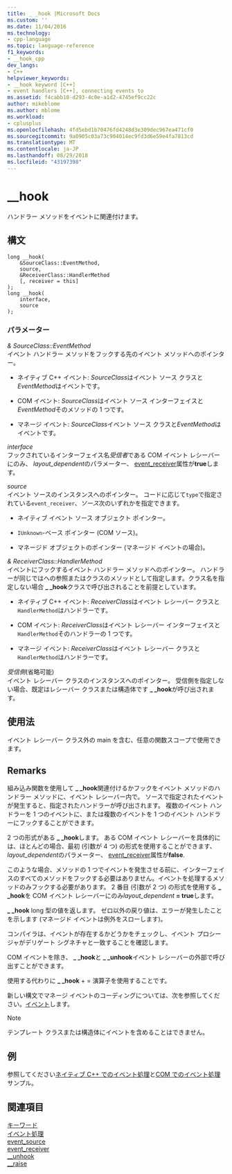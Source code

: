 ```yaml
---
title: _ _hook |Microsoft Docs
ms.custom: ''
ms.date: 11/04/2016
ms.technology:
- cpp-language
ms.topic: language-reference
f1_keywords:
- __hook_cpp
dev_langs:
- C++
helpviewer_keywords:
- __hook keyword [C++]
- event handlers [C++], connecting events to
ms.assetid: f4cabb10-d293-4c0e-a1d2-4745ef9cc22c
author: mikeblome
ms.author: mblome
ms.workload:
- cplusplus
ms.openlocfilehash: 4fd5ebd1b70476fd4248d3e309dec967ea471cf0
ms.sourcegitcommit: 9a0905c03a73c904014ec9fd3d6e59e4fa7813cd
ms.translationtype: MT
ms.contentlocale: ja-JP
ms.lasthandoff: 08/29/2018
ms.locfileid: "43197398"
---
```

# <a name="hook"></a>__hook

ハンドラー メソッドをイベントに関連付けます。

## <a name="syntax"></a>構文

```
long __hook(
    &SourceClass::EventMethod,
    source,
    &ReceiverClass::HandlerMethod
    [, receiver = this]
);
long __hook(
    interface,
    source
);
```

### <a name="parameters"></a>パラメーター

*& SourceClass::EventMethod*<br/>
イベント ハンドラー メソッドをフックする先のイベント メソッドへのポインター。

- ネイティブ C++ イベント: *SourceClass*はイベント ソース クラスと*EventMethod*はイベントです。

- COM イベント: *SourceClass*はイベント ソース インターフェイスと*EventMethod*そのメソッドの 1 つです。

- マネージ イベント: *SourceClass*イベント ソース クラスと*EventMethod*はイベントです。

*interface*<br/>
フックされているインターフェイス名*受信者*である COM イベント レシーバーにのみ、 *layout_dependent*のパラメーター、 [event_receiver](../windows/event-receiver.md)属性が**true**します。

*source*<br/>
イベント ソースのインスタンスへのポインター。 コードに応じて`type`で指定されている`event_receiver`、*ソース*次のいずれかを指定できます。

- ネイティブ イベント ソース オブジェクト ポインター。

- `IUnknown`-ベース ポインター (COM ソース)。

- マネージド オブジェクトのポインター (マネージド イベントの場合)。

*& ReceiverClass::HandlerMethod*<br/>
イベントにフックするイベント ハンドラー メソッドへのポインター。 ハンドラーが同じではへの参照またはクラスのメソッドとして指定します。クラス名を指定しない場合 **_ _hook**クラスで呼び出されることを前提としています。

- ネイティブ C++ イベント: *ReceiverClass*はイベント レシーバー クラスと`HandlerMethod`はハンドラーです。

- COM イベント: *ReceiverClass*はイベント レシーバー インターフェイスと`HandlerMethod`そのハンドラーの 1 つです。

- マネージ イベント: *ReceiverClass*はイベント レシーバー クラスと`HandlerMethod`はハンドラーです。

*受信側*(省略可能)<br/>
イベント レシーバー クラスのインスタンスへのポインター。 受信側を指定しない場合、既定はレシーバー クラスまたは構造体です **_ _hook**が呼び出されます。

## <a name="usage"></a>使用法

イベント レシーバー クラス外の main を含む、任意の関数スコープで使用できます。

## <a name="remarks"></a>Remarks

組み込み関数を使用して **_ _hook**関連付けるかフックをイベント メソッドのハンドラー メソッドに、イベント レシーバー内で。 ソースで指定されたイベントが発生すると、指定されたハンドラーが呼び出されます。 複数のイベント ハンドラーを 1 つのイベントに、または複数のイベントを 1 つのイベント ハンドラーにフックすることができます。

2 つの形式がある **_ _hook**します。 ある COM イベント レシーバーを具体的には、ほとんどの場合、最初 (引数が 4 つ) の形式を使用することができます、 *layout_dependent*のパラメーター、 [event_receiver](../windows/event-receiver.md)属性が**false**.

このような場合、メソッドの 1 つでイベントを発生させる前に、インターフェイスのすべてのメソッドをフックする必要はありません。イベントを処理するメソッドのみフックする必要があります。 2 番目 (引数が 2 つ) の形式を使用する **_ _hook**を COM イベント レシーバーにのみ*layout_dependent* **= true**します。

**_ _hook** long 型の値を返します。 ゼロ以外の戻り値は、エラーが発生したことを示します (マネージド イベントは例外をスローします)。

コンパイラは、イベントが存在するかどうかをチェックし、イベント プロシージャがデリゲート シグネチャと一致することを確認します。

COM イベントを除き、 **_ _hook**と **_ _unhook**イベント レシーバーの外部で呼び出すことができます。

使用する代わりに **_ _hook** + = 演算子を使用することです。

新しい構文でマネージ イベントのコーディングについては、次を参照してください。[イベント](../windows/event-cpp-component-extensions.md)します。

> [!NOTE]
> テンプレート クラスまたは構造体にイベントを含めることはできません。

## <a name="example"></a>例

参照してください[ネイティブ C++ でのイベント処理](../cpp/event-handling-in-native-cpp.md)と[COM でのイベント処理](../cpp/event-handling-in-com.md)サンプル。

## <a name="see-also"></a>関連項目

[キーワード](../cpp/keywords-cpp.md)<br/>
[イベント処理](../cpp/event-handling.md)<br/>
[event_source](../windows/event-source.md)<br/>
[event_receiver](../windows/event-receiver.md)<br/>
[__unhook](../cpp/unhook.md)<br/>
[__raise](../cpp/raise.md)<br/>
